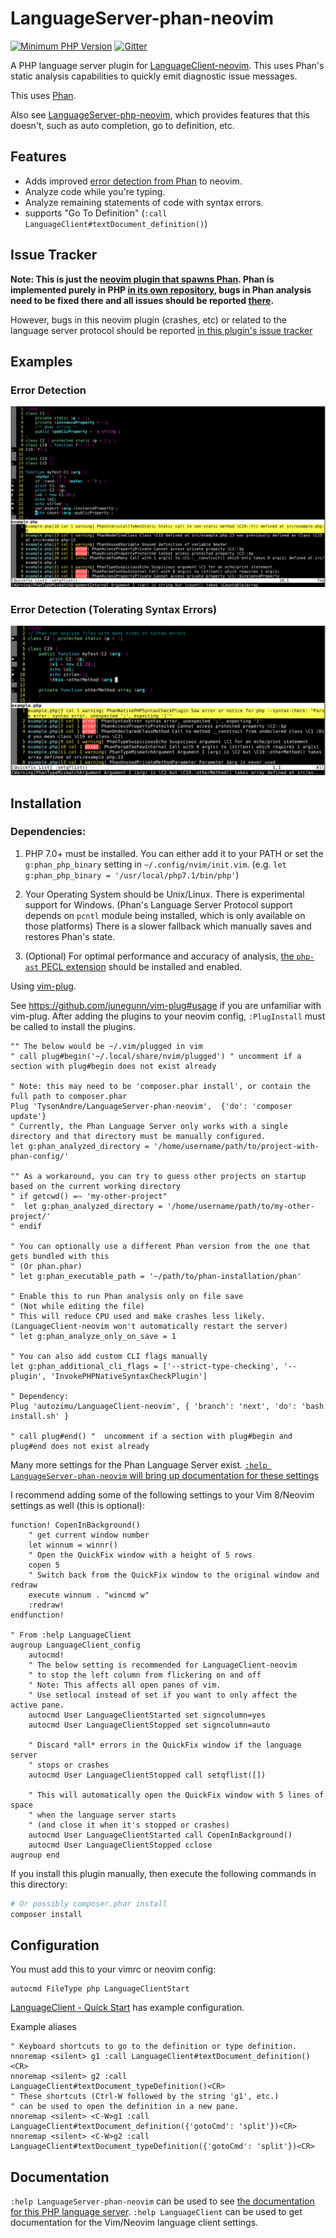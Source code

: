 # LanguageServer-phan-neovim

[![Minimum PHP Version](https://img.shields.io/badge/php-%3E=7.0-8892BF.svg)](https://php.net/) [![Gitter](https://badges.gitter.im/phan/phan.svg)](https://gitter.im/phan/phan?utm_source=badge&utm_medium=badge&utm_campaign=pr-badge)

A PHP language server plugin for [LanguageClient-neovim](https://github.com/autozimu/LanguageClient-neovim).
This uses Phan's static analysis capabilities to quickly emit diagnostic issue messages.

This uses [Phan](https://github.com/phan/phan).

Also see [LanguageServer-php-neovim](https://github.com/roxma/LanguageServer-php-neovim), which provides features that this doesn't, such as auto completion, go to definition, etc.

## Features

+ Adds improved [error detection from Phan](https://github.com/phan/phan#features) to neovim.
+ Analyze code while you're typing.
+ Analyze remaining statements of code with syntax errors.
+ supports "Go To Definition" (`:call LanguageClient#textDocument_definition()`)

## Issue Tracker

**Note: This is just the [neovim plugin that spawns Phan](https://github.com/TysonAndre/LanguageServer-phan-neovim). Phan is implemented purely in PHP [in its own repository](https://github.com/phan/phan),
bugs in Phan analysis need to be fixed there and all issues should be reported [there](https://github.com/phan/phan/issues).**

However, bugs in this neovim plugin (crashes, etc) or related to the language server protocol should be reported [in this plugin's issue tracker](https://github.com/TysonAndre/LanguageServer-phan-neovim/issues)

## Examples

### Error Detection

![Phan error detection demo](https://raw.githubusercontent.com/TysonAndre/LanguageServer-phan-neovim/master/images/error_detection.png)

### Error Detection (Tolerating Syntax Errors)

![Phan error tolerant parsing demo](https://raw.githubusercontent.com/TysonAndre/LanguageServer-phan-neovim/master/images/tolerant_parsing.png)

## Installation

### Dependencies:

1. PHP 7.0+ must be installed.
   You can either add it to your PATH or set the `g:phan_php_binary` setting in `~/.config/nvim/init.vim`. (e.g. `let g:phan_php_binary = '/usr/local/php7.1/bin/php'`)
2. Your Operating System should be Unix/Linux. There is experimental support for Windows.
   (Phan's Language Server Protocol support depends on `pcntl` module being installed, which is only available on those platforms)
   There is a slower fallback which manually saves and restores Phan's state.

3. (Optional) For optimal performance and accuracy of analysis,
   [the `php-ast` PECL extension](https://pecl.php.net/package/ast) should be installed and enabled.

Using [vim-plug](https://github.com/junegunn/vim-plug).

See https://github.com/junegunn/vim-plug#usage if you are unfamiliar with vim-plug. After adding the plugins to your neovim config, `:PlugInstall` must be called to install the plugins.

```vim
"" The below would be ~/.vim/plugged in vim
" call plug#begin('~/.local/share/nvim/plugged') " uncomment if a section with plug#begin does not exist already

" Note: this may need to be 'composer.phar install', or contain the full path to composer.phar
Plug 'TysonAndre/LanguageServer-phan-neovim',  {'do': 'composer update'}
" Currently, the Phan Language Server only works with a single directory and that directory must be manually configured.
let g:phan_analyzed_directory = '/home/username/path/to/project-with-phan-config/'

"" As a workaround, you can try to guess other projects on startup based on the current working directory
" if getcwd() =~ 'my-other-project"
"  let g:phan_analyzed_directory = '/home/username/path/to/my-other-project/'
" endif

" You can optionally use a different Phan version from the one that gets bundled with this
" (Or phan.phar)
" let g:phan_executable_path = '~/path/to/phan-installation/phan'

" Enable this to run Phan analysis only on file save
" (Not while editing the file)
" This will reduce CPU used and make crashes less likely. (LanguageClient-neovim won't automatically restart the server)
" let g:phan_analyze_only_on_save = 1

" You can also add custom CLI flags manually
let g:phan_additional_cli_flags = ['--strict-type-checking', '--plugin', 'InvokePHPNativeSyntaxCheckPlugin']

" Dependency:
Plug 'autozimu/LanguageClient-neovim', { 'branch': 'next', 'do': 'bash install.sh' }

" call plug#end() "  uncomment if a section with plug#begin and plug#end does not exist already
```

Many more settings for the Phan Language Server exist. [`:help LanguageServer-phan-neovim` will bring up documentation for these settings](doc/LanguageServer-phan-neovim.txt)


I recommend adding some of the following settings to your Vim 8/Neovim settings as well (this is optional):

```vim
function! CopenInBackground()
    " get current window number
    let winnum = winnr()
    " Open the QuickFix window with a height of 5 rows
    copen 5
    " Switch back from the QuickFix window to the original window and redraw
    execute winnum . "wincmd w"
    :redraw!
endfunction!

" From :help LanguageClient
augroup LanguageClient_config
    autocmd!
    " The below setting is recommended for LanguageClient-neovim
    " to stop the left column from flickering on and off
    " Note: This affects all open panes of vim.
    " Use setlocal instead of set if you want to only affect the active pane.
    autocmd User LanguageClientStarted set signcolumn=yes
    autocmd User LanguageClientStopped set signcolumn=auto

    " Discard *all* errors in the QuickFix window if the language server
    " stops or crashes
    autocmd User LanguageClientStopped call setqflist([])

    " This will automatically open the QuickFix window with 5 lines of space
    " when the language server starts
    " (and close it when it's stopped or crashes)
    autocmd User LanguageClientStarted call CopenInBackground()
    autocmd User LanguageClientStopped cclose
augroup end
```

If you install this plugin manually, then execute the following commands in this directory:

```sh
# Or possibly composer.phar install
composer install
```


## Configuration

You must add this to your vimrc or neovim config:

```vim
autocmd FileType php LanguageClientStart
```

[LanguageClient - Quick Start](https://github.com/autozimu/LanguageClient-neovim#quick-start) has example configuration.

Example aliases

```vim
" Keyboard shortcuts to go to the definition or type definition.
nnoremap <silent> g1 :call LanguageClient#textDocument_definition()<CR>
nnoremap <silent> g2 :call LanguageClient#textDocument_typeDefinition()<CR>
" These shortcuts (Ctrl-W followed by the string 'g1', etc.)
" can be used to open the definition in a new pane.
nnoremap <silent> <C-W>g1 :call LanguageClient#textDocument_definition({'gotoCmd': 'split'})<CR>
nnoremap <silent> <C-W>g2 :call LanguageClient#textDocument_typeDefinition({'gotoCmd': 'split'})<CR>
```


## Documentation

`:help LanguageServer-phan-neovim` can be used to see [the documentation for this PHP language server](doc/LanguageServer-phan-neovim.txt).
`:help LanguageClient` can be used to get documentation for the Vim/Neovim language client settings.
